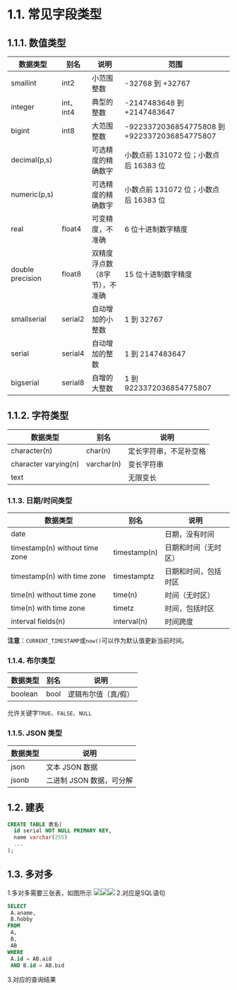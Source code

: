 # 1.1. 常见字段类型

## 1.1.1. 数值类型

| **数据类型**     | **别名**  | **说明**                      | **范围**                                     |
| ---------------- | --------- | ----------------------------- | -------------------------------------------- |
| smallint         | int2      | 小范围整数                    | -32768 到 +32767                             |
| integer          | int、int4 | 典型的整数                    | -2147483648 到 +2147483647                   |
| bigint           | int8      | 大范围整数                    | -9223372036854775808 到 +9223372036854775807 |
| decimal(p,s)     |           | 可选精度的精确数字            | 小数点前 131072 位；小数点后 16383 位        |
| numeric(p,s)     |           | 可选精度的精确数字            | 小数点前 131072 位；小数点后 16383 位        |
| real             | float4    | 可变精度，不准确              | 6 位十进制数字精度                           |
| double precision | float8    | 双精度浮点数（8字节），不准确 | 15 位十进制数字精度                          |
| smallserial      | serial2   | 自动增加的小整数              | 1 到 32767                                   |
| serial           | serial4   | 自动增加的整数                | 1 到 2147483647                              |
| bigserial        | serial8   | 自增的大整数                  | 1 到 9223372036854775807                     |

## 1.1.2. 字符类型

| **数据类型** | **别名** | **说明** |
| --- | --- | --- |
| character(n) | char(n) | 定长字符串，不足补空格 |
| character varying(n) | varchar(n) | 变长字符串 |
| text |  | 无限变长 |

### 1.1.3. 日期/时间类型

| **数据类型** | **别名** | **说明** |
| --- | --- | --- |
| date |  | 日期，没有时间 |
| timestamp(n) without time zone | timestamp(n) | 日期和时间（无时区） |
| timestamp(n) with time zone | timestamptz | 日期和时间，包括时区 |
| time(n) without time zone | time(n) | 时间（无时区） |
| time(n) with time zone | timetz | 时间，包括时区 |
| interval fields(n) | interval(n) | 时间跨度 |

**注意**：`CURRENT_TIMESTAMP`或`now()`可以作为默认值更新当前时间。

### 1.1.4. 布尔类型

| **数据类型** | **别名** | **说明** |
| --- | --- | --- |
| boolean | bool | 逻辑布尔值（真/假） |

允许关键字`TRUE`、`FALSE`、`NULL`

### 1.1.5. JSON 类型

| **数据类型** | **说明** |
| --- | --- |
| json | 文本 JSON 数据 |
| jsonb | 二进制 JSON 数据，可分解 |

## 1.2. 建表

```sql
CREATE TABLE 表名(
  id serial NOT NULL PRIMARY KEY,
  name varchar(255)
  ...
);
```

## 1.3. 多对多

1.多对多需要三张表，如图所示
![](https://cdn.nlark.com/yuque/0/2023/png/21870146/1692152783996-9e586f11-04af-4408-9e4d-ccfa6381d6a2.png#averageHue=%23f4f3f1&clientId=uaf182df6-791c-4&from=paste&id=ubf392a8a&originHeight=183&originWidth=342&originalType=url&ratio=1.25&rotation=0&showTitle=false&status=done&style=none&taskId=ucb73c652-8265-48a3-a673-59f8f272103&title=)![](https://cdn.nlark.com/yuque/0/2023/png/21870146/1692152793775-574e4eea-a778-434f-b4b2-fd7697d3cb73.png#averageHue=%23f4f3f1&clientId=uaf182df6-791c-4&from=paste&id=u1c6f0247&originHeight=186&originWidth=348&originalType=url&ratio=1.25&rotation=0&showTitle=false&status=done&style=none&taskId=uc96334e7-9e3b-4a82-a238-ea47ad8c829&title=)![](https://cdn.nlark.com/yuque/0/2023/png/21870146/1692152788418-c7d25b66-2ae2-4e4d-a767-6df16c4ab29c.png#averageHue=%23f4f3f2&clientId=uaf182df6-791c-4&from=paste&id=u36ac14e1&originHeight=198&originWidth=338&originalType=url&ratio=1.25&rotation=0&showTitle=false&status=done&style=none&taskId=u7099a82a-d563-4efb-99f7-09c329fbdc2&title=)
2.对应是SQL语句

```sql
SELECT
 A.aname,
 B.hobby 
FROM
 A,
 B,
 AB 
WHERE
 A.id = AB.aid 
 AND B.id = AB.bid
```

3.对应的查询结果
